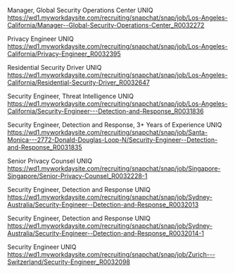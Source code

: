 Manager, Global Security Operations Center UNIQ https://wd1.myworkdaysite.com/recruiting/snapchat/snap/job/Los-Angeles-California/Manager--Global-Security-Operations-Center_R0032272

Privacy Engineer UNIQ https://wd1.myworkdaysite.com/recruiting/snapchat/snap/job/Los-Angeles-California/Privacy-Engineer_R0032395

Residential Security Driver UNIQ https://wd1.myworkdaysite.com/recruiting/snapchat/snap/job/Los-Angeles-California/Residential-Security-Driver_R0032647

Security Engineer, Threat Intelligence UNIQ https://wd1.myworkdaysite.com/recruiting/snapchat/snap/job/Los-Angeles-California/Security-Engineer---Detection-and-Response_R0031836

Security Engineer, Detection and Response, 3+ Years of Experience UNIQ https://wd1.myworkdaysite.com/recruiting/snapchat/snap/job/Santa-Monica---2772-Donald-Douglas-Loop-N/Security-Engineer--Detection-and-Response_R0031835

Senior Privacy Counsel UNIQ https://wd1.myworkdaysite.com/recruiting/snapchat/snap/job/Singapore-Singapore/Senior-Privacy-Counsel_R0032228-1

Security Engineer, Detection and Response UNIQ https://wd1.myworkdaysite.com/recruiting/snapchat/snap/job/Sydney-Australia/Security-Engineer--Detection-and-Response_R0032013

Security Engineer, Detection and Response UNIQ https://wd1.myworkdaysite.com/recruiting/snapchat/snap/job/Sydney-Australia/Security-Engineer--Detection-and-Response_R0032014-1

Security Engineer UNIQ https://wd1.myworkdaysite.com/recruiting/snapchat/snap/job/Zurich---Switzerland/Security-Engineer_R0032098

